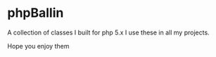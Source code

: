 phpBallin
=========

A collection of classes I built for php 5.x I use these in all my projects.

Hope you enjoy them

